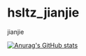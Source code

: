 # hsltz_jianjie
jianjie

[![Anurag's GitHub stats](https://github-readme-stats.vercel.app/api?username=hsltz)](https://github.com/anuraghazra/github-readme-stats)
